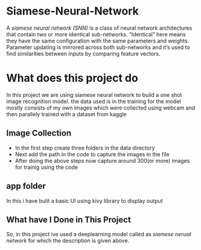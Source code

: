 # Siamese-Neural-Network
A *siamese neural network (SNN)* is a class of neural network architectures that contain two or more identical sub-networks. “Identical” here means they have the same configuration with the same parameters and weights. Parameter updating is mirrored across both sub-networks and it’s used to find similarities between inputs by comparing feature vectors.

# What does this project do 
In this project we are using siamese neural network to build a one shot image recognition model. the data used is in the training for the model mostly consists of my own images which were collected using webcam and then parallely trained with a dataset from kaggle 

## Image Collection
* In the first step create three folders in the data directory
* Next add the path in the code to capture the images in the file
* After doing the above steps now capture around 300(or more) images for trainig using the code

## app folder
In this i have bulit a basic UI using kivy library to display output

## What have I Done in This Project
So, in this project ive used a deeplearning model called as *siamese nerual network* for which the description is given above. 
